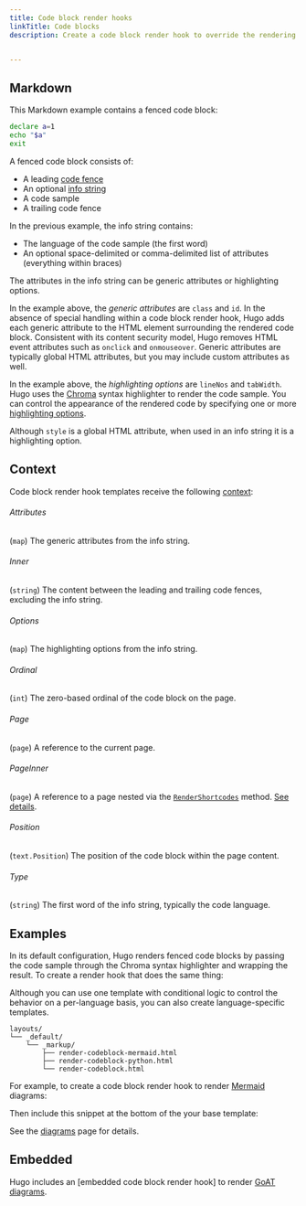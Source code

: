 ```yaml
---
title: Code block render hooks
linkTitle: Code blocks
description: Create a code block render hook to override the rendering of Markdown code blocks to HTML.


---
```


## Markdown

This Markdown example contains a fenced code block:


```bash {class="my-class" id="my-codeblock" lineNos=inline tabWidth=2}
declare a=1
echo "$a"
exit
```


A fenced code block consists of:

- A leading [code fence]
- An optional [info string]
- A code sample
- A trailing code fence

[code fence]: https://spec.commonmark.org/0.31.2/#code-fence
[info string]: https://spec.commonmark.org/0.31.2/#info-string

In the previous example, the info string contains:

- The language of the code sample (the first word)
- An optional space-delimited or comma-delimited list of attributes (everything within braces)

The attributes in the info string can be generic attributes or highlighting options.

In the example above, the _generic attributes_ are `class` and `id`. In the absence of special handling within a code block render hook, Hugo adds each generic attribute to the HTML element surrounding the rendered code block. Consistent with its content security model, Hugo removes HTML event attributes such as `onclick` and `onmouseover`. Generic attributes are typically global HTML attributes, but you may include custom attributes as well.

In the example above, the _highlighting options_ are `lineNos` and `tabWidth`. Hugo uses the [Chroma] syntax highlighter to render the code sample. You can control the appearance of the rendered code by specifying one or more [highlighting options].

[Chroma]: https://github.com/alecthomas/chroma/
[highlighting options]: /functions/transform/highlight/#options


Although `style` is a global HTML attribute, when used in an info string it is a highlighting option.


## Context

Code block render hook templates receive the following [context]:

[context]: /getting-started/glossary/#context

###### Attributes

(`map`) The generic attributes from the info string.

###### Inner

(`string`) The content between the leading and trailing code fences, excluding the info string.

###### Options

(`map`) The highlighting options from the info string.

###### Ordinal

(`int`) The zero-based ordinal of the code block on the page.

###### Page

(`page`) A reference to the current page.

###### PageInner



(`page`) A reference to a page nested via the [`RenderShortcodes`] method. [See details](#pageinner-details).

[`RenderShortcodes`]: /methods/page/rendershortcodes

###### Position

(`text.Position`) The position of the code block within the page content.

###### Type

(`string`) The first word of the info string, typically the code language.

## Examples

In its default configuration, Hugo renders fenced code blocks by passing the code sample through the Chroma syntax highlighter and wrapping the result. To create a render hook that does the same thing:

[CommonMark specification]: https://spec.commonmark.org/current/




Although you can use one template with conditional logic to control the behavior on a per-language basis, you can also create language-specific templates.

```text
layouts/
└── _default/
    └── _markup/
        ├── render-codeblock-mermaid.html
        ├── render-codeblock-python.html
        └── render-codeblock.html
```

For example, to create a code block render hook to render [Mermaid] diagrams:

[Mermaid]: https://mermaid.js.org/




Then include this snippet at the bottom of the your base template:




See the [diagrams] page for details.

[diagrams]: //diagrams/#mermaid-diagrams

## Embedded

Hugo includes an [embedded code block render hook] to render [GoAT diagrams].


[GoAT diagrams]: //diagrams/#goat-diagrams-ascii



